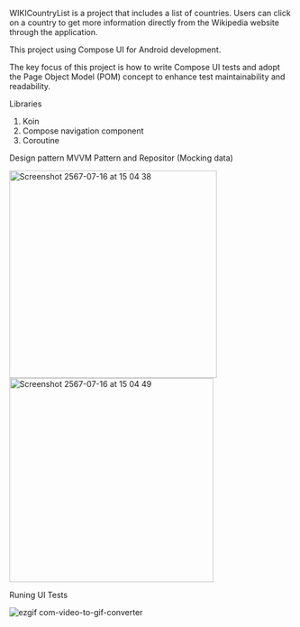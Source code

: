 
WIKICountryList is a project that includes a list of countries. 
Users can click on a country to get more information directly from the Wikipedia website through the application.

This project using Compose UI for Android development.

The key focus of this project is how to write Compose UI tests and adopt the Page Object Model (POM) concept to enhance test maintainability and readability.

Libraries

1. Koin
2. Compose navigation component
3. Coroutine

Design pattern MVVM Pattern and Repositor (Mocking data)

<img width="368" alt="Screenshot 2567-07-16 at 15 04 38" src="https://github.com/user-attachments/assets/a78b3b0a-ae75-4804-8137-a022b81859aa">
<img width="362" alt="Screenshot 2567-07-16 at 15 04 49" src="https://github.com/user-attachments/assets/30e36d56-f98f-47ca-ad90-4e310697650c">


Runing UI Tests

![ezgif com-video-to-gif-converter](https://github.com/user-attachments/assets/3f651c90-7911-421b-9d04-68affc229d77)
